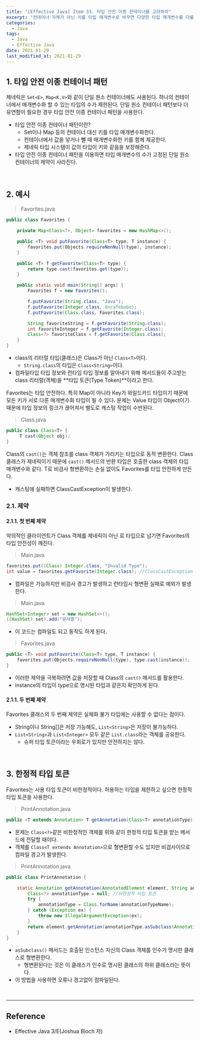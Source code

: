 ```yaml
---
title: "[Effective Java] Item 33. 타입 안전 이종 컨테이너를 고려하라"
excerpt: "컨테이너 자체가 아닌 키를 타입 매개변수로 바꾸면 다양한 타입 매개변수를 다룰 수 있다."
categories:
  - Java
tags:
  - Java
  - Effective Java
date: 2021-01-29
last_modified_at: 2021-01-29
---
```


## 1. 타입 안전 이종 컨테이너 패턴

제네릭은 ``Set<E>``, ``Map<K,V>``와 같이 단일 원소 컨테이너에도 사용된다. 하나의 컨테이너에서 매개변수화 할 수 있는 타입의 수가 제한된다. 단일 원소 컨테이너 패턴보다 더 유연함이 필요한 경우 타입 안전 이종 컨테이너 패턴을 사용한다.

* 타입 안전 이종 컨테이너 패턴이란?
  * Set이나 Map 등의 컨테이너 대신 키를 타입 매개변수화한다.
  * 컨테이너에서 값을 넣거나 뺄 때 매개변수화한 키를 함께 제공한다.
  * 제네릭 타입 시스템이 값의 타입이 키와 같음을 보장해준다.
* 타입 안전 이종 컨테이너 패턴을 이용하면 타입 매개변수의 수가 고정된 단일 원소 컨테이너의 제약이 사라진다.

<br>

## 2. 예시

> Favorites.java

```java
public class Favorites {

    private Map<Class<?>, Object> favorites = new HashMap<>();

    public <T> void putFavorite(Class<T> type, T instance) {
        favorites.put(Objects.requireNonNull(type), instance);
    }

    public <T> T getFavorite(Class<T> type) {
        return type.cast(favorites.get(type));
    }

    public static void main(String[] args) {
        Favorites f = new Favorites();

        f.putFavorite(String.class, "Java");
        f.putFavorite(Integer.class, 0xcafebabe);
        f.putFavorite(Class.class, Favorites.class);

        String favoriteString = f.getFavorite(String.class);
        int favoriteInteger = f.getFavorite(Integer.class);
        Class<?> favoriteClass = f.getFavorite(Class.class);
    }
}
```

* class의 리터럴 타입(클래스)은 Class가 아닌 ``Class<T>``이다.
  * ``String.class``의 타입은 ``Class<String>``이다.
* 컴파일타입 타입 정보와 런타임 타입 정보를 알아내기 위해 메서드들이 주고받는 class 리터럴(객체)을 **타입 토큰(Type Token)**이라고 한다.

Favorites는 타입 안전하다. 특히 Map이 아니라 Key가 와일드카드 타입이기 때문에 모든 키가 서로 다른 매개변수화 타입이 될 수 있다. 문제는 Value 타입이 Object이기 때문에 타입 정보의 링크가 끊어져서 별도로 캐스팅 작업이 수반된다.

> Class.java

```java
public class Class<T> {
     T cast(Object obj);
}
```

Class의 ``cast()``는 객체 참조를 class 객체가 가리키는 타입으로 동적 변환한다. Class 클래스가 제네릭이기 때문에 ``cast()`` 메서드의 반환 타입은 호출한 class 객체의 타입 매개변수와 같다. T로 비검사 형변환하는 손실 없이도 Favorites를 타입 안전하게 만든다.

* 캐스팅에 실패하면 ClassCastException이 발생한다.

### 2.1. 제약

#### 2.1.1. 첫 번째 제약

악의적인 클라이언트가 Class 객체를 제네릭이 아닌 로 타입으로 넘기면 Favorites의 타입 안전성이 깨진다.

> Main.java

```java
favorites.put((Class) Integer.class, "Invalid Type");
int value = favorites.getFavorite(Integer.class); //ClassCastException 발생
```

* 컴파일은 가능하지만 비검사 경고가 발생하고 런타임시 형변환 실패로 예외가 발생한다.

> Main.java

```java
HashSet<Integer> set = new HashSet<>();
((HashSet) set).add("문자열");
```

* 이 코드는 컴파일도 되고 동작도 하게 된다.

> Favorites.java

```java
public <T> void putFavorite(Class<T> type, T instance) {
    favorites.put(Objects.requireNonNull(type), type.cast(instance));
}
```

* 이러한 제약을 극복하려면 값을 저장할 때 Class의 ``cast()`` 메서드를 활용한다.
* instance의 타입이 type으로 명시된 타입과 같은지 확인하게 된다.

#### 2.1.1. 두 번째 제약

Favorites 클래스의 두 번째 제약은 실체화 불가 타입에는 사용할 수 없다는 점이다.

* String이나 String[]은 저장 가능해도, ``List<String>``은 저장이 불가능하다.
* ``List<String>``과 ``List<Integer>`` 모두 같은 ``List.class``라는 객체를 공유한다.
  * 슈퍼 타입 토큰이라는 우회로가 있지만 안전하지는 않다.

<br>

## 3. 한정적 타입 토큰

Favorites는 사용 타입 토큰이 비한정적이다. 허용하는 타입을 제한하고 싶으면 한정적 타입 토큰을 사용한다.

> PrintAnnotation.java

```java
public <T extends Annotation> T getAnnotation(Class<T> annotationType);
```

* 문제는 ``Class<?>``같은 비한정적인 객체를 위와 같이 한정적 타입 토큰을 받는 메서드에 전달할 때이다.
* 객체를 ``Class<T extends Annotation>``으로 형변환할 수도 있지만 비검사이므로 컴파일 경고가 발생한다.

> PrintAnnotation.java

```java
public class PrintAnnotation {

    static Annotation getAnnotation(AnnotatedElement element, String annotationTypeName) {
        Class<?> annotationType = null; //비한정적 타입 토큰
        try {
            annotationType = Class.forName(annotationTypeName);
        } catch (Exception ex) {
            throw new IllegalArgumentException(ex);
        }
        return element.getAnnotation(annotationType.asSubclass(Annotation.class));
    }
}
```

* ``asSubclass()`` 메서드는 호출된 인스턴스 자신의 Class 객체를 인수가 명시한 클래스로 형변환한다.
  * 형변환된다는 것은 이 클래스가 인수로 명시된 클래스의 하위 클래스라는 뜻이다.
* 이 방법을 사용하면 오류나 경고없이 컴파일된다.

<br>

---

## Reference

* Effective Java 3/E(Joshua Bloch 저)

